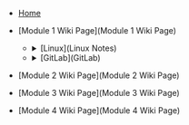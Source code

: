 - [Home](Home)

- [Module 1 Wiki Page](Module 1 Wiki Page)
  - <details><summary>[Linux](Linux Notes)</summary>
     <ul>[Linux Terminal](Linux-1-Linux-terminal-intro)</ul>
     <ul>[Manipulating files](Linux-2-Manipulating-files/directories)</ul>
     <ul>[Linux Networking](Linux-5-Networking)</ul>
     <ul>[Creating VM's in ESXi](VM-creation)</ul>
     <ul>[Linux Search, Extract and Archive Data](Linux-Lab-04-Search,-Extract-and-Archive-Data)</ul>
     <ul>[Linux Package Management](Linux-Lab-06-Package-Management)</ul>
     <ul>[Linux User Accounts and Groups](Linux-Lab-07-Introduction-to-User-Accounts-and-Groups)</ul>
     <ul>[Linux Managing File Ownership and Permissions](Linux-Lab-08-Managing-File-Ownership-and-Permissions)</ul>
     <ul>[NANO Text Editor](Configuring Nano Text Editor with nanorc)</ul>
     <ul>[Neovim](Neovim)</ul>

  
  - <details><summary>[GitLab](GitLab)</summary>


- [Module 2 Wiki Page](Module 2 Wiki Page)

- [Module 3 Wiki Page](Module 3 Wiki Page)

- [Module 4 Wiki Page](Module 4 Wiki Page)